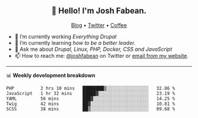 <h2 align="center">👋 Hello! I'm Josh Fabean.</h2>
<p align="center">
  <a href="https://joshfabean.com">Blog</a> •
  <a href="https://twitter.com/fabean">Twitter</a> •
  <a href="https://www.buymeacoffee.com/LSxne6Yr4">Coffee</a>
</p>

- 🔭 I’m currently working *Everything Drupal*
- 🌱 I’m currently learning *how to be a better leader.*
- 💬 Ask me about *Drupal, Linux, PHP, Docker, CSS and JavaScript*
- 📫 How to reach me: [@joshfabean](https://twitter.com/joshfabean) on Twitter or [email from my website](https://joshfabean.com).

-------

📊 **Weekly development breakdown**
<!--START_SECTION:waka-->
```text
PHP          2 hrs 10 mins   ████████▒░░░░░░░░░░░░░░░░   32.86 % 
JavaScript   1 hr 32 mins    █████▓░░░░░░░░░░░░░░░░░░░   23.19 % 
YAML         56 mins         ███▓░░░░░░░░░░░░░░░░░░░░░   14.25 % 
Twig         42 mins         ██▓░░░░░░░░░░░░░░░░░░░░░░   10.81 % 
SCSS         38 mins         ██▒░░░░░░░░░░░░░░░░░░░░░░   09.68 % 
```
<!--END_SECTION:waka-->

<!--
**fabean/fabean** is a ✨ _special_ ✨ repository because its `README.md` (this file) appears on your GitHub profile.

Here are some ideas to get you started:

- 🔭 I’m currently working on ...
- 🌱 I’m currently learning ...
- 👯 I’m looking to collaborate on ...
- 🤔 I’m looking for help with ...
- 💬 Ask me about ...
- 📫 How to reach me: ...
- 😄 Pronouns: ...
- ⚡ Fun fact: ...
-->

